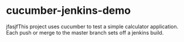 # cucumber-jenkins-demo
jfasjfThis project uses cucumber to test a simple calculator application. Each push or merge to the master branch sets off a jenkins build. 
